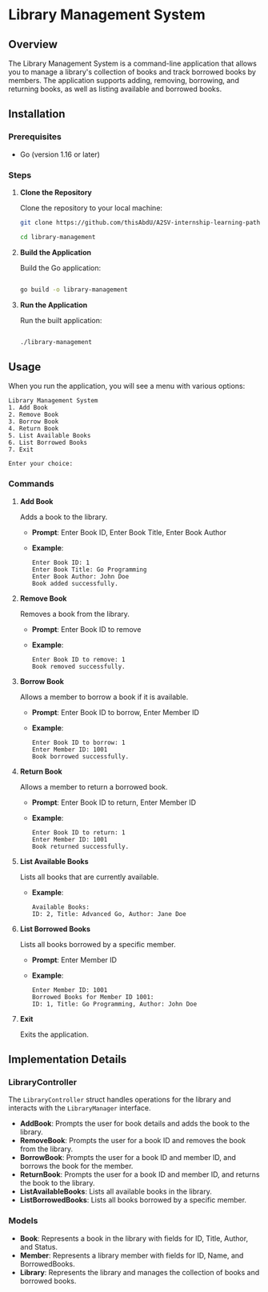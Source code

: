 # Library Management System

## Overview

The Library Management System is a command-line application that allows you to manage a library's collection of books and track borrowed books by members. The application supports adding, removing, borrowing, and returning books, as well as listing available and borrowed books.

## Installation

### Prerequisites

- Go (version 1.16 or later)

### Steps

1. **Clone the Repository**

   Clone the repository to your local machine:

   ```sh
   git clone https://github.com/thisAbdU/A2SV-internship-learning-path-tasks.git

   cd library-management
   ```

2. **Build the Application**

   Build the Go application:

   ```sh

   go build -o library-management

   ```

3. **Run the Application**

   Run the built application:

   ```sh

   ./library-management
   ```

## Usage

When you run the application, you will see a menu with various options:

```
Library Management System
1. Add Book
2. Remove Book
3. Borrow Book
4. Return Book
5. List Available Books
6. List Borrowed Books
7. Exit

Enter your choice:
```

### Commands

1. **Add Book**

   Adds a book to the library.

   - **Prompt**: Enter Book ID, Enter Book Title, Enter Book Author

   - **Example**:

     ```
     Enter Book ID: 1
     Enter Book Title: Go Programming
     Enter Book Author: John Doe
     Book added successfully.
     ```

2. **Remove Book**

   Removes a book from the library.

   - **Prompt**: Enter Book ID to remove
   - **Example**:

     ```
     Enter Book ID to remove: 1
     Book removed successfully.
     ```

3. **Borrow Book**

   Allows a member to borrow a book if it is available.

   - **Prompt**: Enter Book ID to borrow, Enter Member ID
   - **Example**:

     ```
     Enter Book ID to borrow: 1
     Enter Member ID: 1001
     Book borrowed successfully.
     ```

4. **Return Book**

   Allows a member to return a borrowed book.

   - **Prompt**: Enter Book ID to return, Enter Member ID
   - **Example**:

     ```
     Enter Book ID to return: 1
     Enter Member ID: 1001
     Book returned successfully.
     ```

5. **List Available Books**

   Lists all books that are currently available.

   - **Example**:

     ```
     Available Books:
     ID: 2, Title: Advanced Go, Author: Jane Doe
     ```

6. **List Borrowed Books**

   Lists all books borrowed by a specific member.

   - **Prompt**: Enter Member ID
   - **Example**:

     ```
     Enter Member ID: 1001
     Borrowed Books for Member ID 1001:
     ID: 1, Title: Go Programming, Author: John Doe
     ```

7. **Exit**

   Exits the application.

## Implementation Details

### LibraryController

The `LibraryController` struct handles operations for the library and interacts with the `LibraryManager` interface.

- **AddBook**: Prompts the user for book details and adds the book to the library.
- **RemoveBook**: Prompts the user for a book ID and removes the book from the library.
- **BorrowBook**: Prompts the user for a book ID and member ID, and borrows the book for the member.
- **ReturnBook**: Prompts the user for a book ID and member ID, and returns the book to the library.
- **ListAvailableBooks**: Lists all available books in the library.
- **ListBorrowedBooks**: Lists all books borrowed by a specific member.

### Models

- **Book**: Represents a book in the library with fields for ID, Title, Author, and Status.
- **Member**: Represents a library member with fields for ID, Name, and BorrowedBooks.
- **Library**: Represents the library and manages the collection of books and borrowed books.